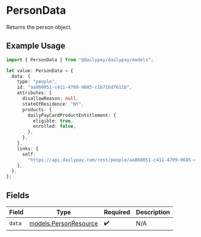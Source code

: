# PersonData

Returns the person object.

## Example Usage

```typescript
import { PersonData } from "@dailypay/dailypay/models";

let value: PersonData = {
  data: {
    type: "people",
    id: "aa860051-c411-4709-9685-c1b716df611b",
    attributes: {
      disallowReason: null,
      stateOfResidence: "NY",
      products: {
        dailyPayCardProductEntitlement: {
          eligible: true,
          enrolled: false,
        },
      },
    },
    links: {
      self:
        "https://api.dailypay.com/rest/people/aa860051-c411-4709-9685-c1b716df611b",
    },
  },
};
```

## Fields

| Field                                                | Type                                                 | Required                                             | Description                                          |
| ---------------------------------------------------- | ---------------------------------------------------- | ---------------------------------------------------- | ---------------------------------------------------- |
| `data`                                               | [models.PersonResource](../models/personresource.md) | :heavy_check_mark:                                   | N/A                                                  |